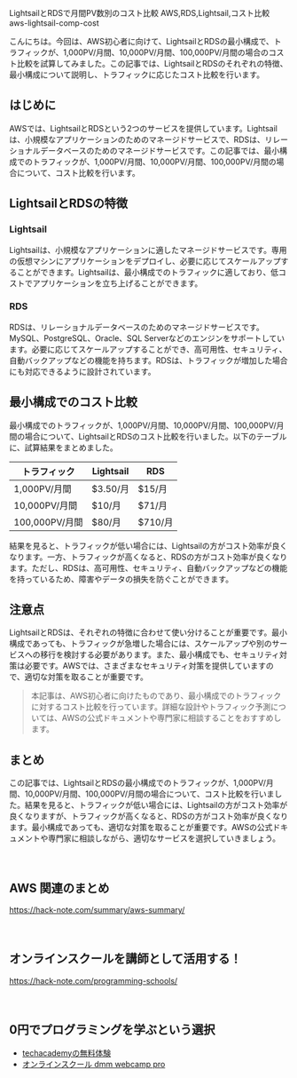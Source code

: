 LightsailとRDSで月間PV数別のコスト比較
AWS,RDS,Lightsail,コスト比較
aws-lightsail-comp-cost

こんにちは。今回は、AWS初心者に向けて、LightsailとRDSの最小構成で、トラフィックが、1,000PV/月間、10,000PV/月間、100,000PV/月間の場合のコスト比較を試算してみました。この記事では、LightsailとRDSのそれぞれの特徴、最小構成について説明し、トラフィックに応じたコスト比較を行います。

## はじめに

AWSでは、LightsailとRDSという2つのサービスを提供しています。Lightsailは、小規模なアプリケーションのためのマネージドサービスで、RDSは、リレーショナルデータベースのためのマネージドサービスです。この記事では、最小構成でのトラフィックが、1,000PV/月間、10,000PV/月間、100,000PV/月間の場合について、コスト比較を行います。

## LightsailとRDSの特徴

### Lightsail

Lightsailは、小規模なアプリケーションに適したマネージドサービスです。専用の仮想マシンにアプリケーションをデプロイし、必要に応じてスケールアップすることができます。Lightsailは、最小構成でのトラフィックに適しており、低コストでアプリケーションを立ち上げることができます。

### RDS

RDSは、リレーショナルデータベースのためのマネージドサービスです。MySQL、PostgreSQL、Oracle、SQL Serverなどのエンジンをサポートしています。必要に応じてスケールアップすることができ、高可用性、セキュリティ、自動バックアップなどの機能を持ちます。RDSは、トラフィックが増加した場合にも対応できるように設計されています。

## 最小構成でのコスト比較

最小構成でのトラフィックが、1,000PV/月間、10,000PV/月間、100,000PV/月間の場合について、LightsailとRDSのコスト比較を行いました。以下のテーブルに、試算結果をまとめました。

| トラフィック | Lightsail | RDS |
|-------------|-----------|-----|
| 1,000PV/月間 | $3.50/月  | $15/月 |
| 10,000PV/月間 | $10/月 | $71/月 |
| 100,000PV/月間 | $80/月 | $710/月 |

結果を見ると、トラフィックが低い場合には、Lightsailの方がコスト効率が良くなります。一方、トラフィックが高くなると、RDSの方がコスト効率が良くなります。ただし、RDSは、高可用性、セキュリティ、自動バックアップなどの機能を持っているため、障害やデータの損失を防ぐことができます。

## 注意点

LightsailとRDSは、それぞれの特徴に合わせて使い分けることが重要です。最小構成であっても、トラフィックが急増した場合には、スケールアップや別のサービスへの移行を検討する必要があります。また、最小構成でも、セキュリティ対策は必要です。AWSでは、さまざまなセキュリティ対策を提供していますので、適切な対策を取ることが重要です。

>本記事は、AWS初心者に向けたものであり、最小構成でのトラフィックに対するコスト比較を行っています。詳細な設計やトラフィック予測については、AWSの公式ドキュメントや専門家に相談することをおすすめします。

## まとめ

この記事では、LightsailとRDSの最小構成でのトラフィックが、1,000PV/月間、10,000PV/月間、100,000PV/月間の場合について、コスト比較を行いました。結果を見ると、トラフィックが低い場合には、Lightsailの方がコスト効率が良くなりますが、トラフィックが高くなると、RDSの方がコスト効率が良くなります。最小構成であっても、適切な対策を取ることが重要です。AWSの公式ドキュメントや専門家に相談しながら、適切なサービスを選択していきましょう。

　

## AWS 関連のまとめ
https://hack-note.com/summary/aws-summary/

　

## オンラインスクールを講師として活用する！
https://hack-note.com/programming-schools/

　

## 0円でプログラミングを学ぶという選択
- [techacademyの無料体験](//af.moshimo.com/af/c/click?a_id=2612475&amp;p_id=1555&amp;pc_id=2816&amp;pl_id=22706&amp;url=https%3a%2f%2ftechacademy.jp%2fhtmlcss-trial%3futm_source%3dmoshimo%26utm_medium%3daffiliate%26utm_campaign%3dtextad)
- [オンラインスクール dmm webcamp pro](//af.moshimo.com/af/c/click?a_id=2612482&amp;p_id=1363&amp;pc_id=2297&amp;pl_id=39999&amp;guid=on)



